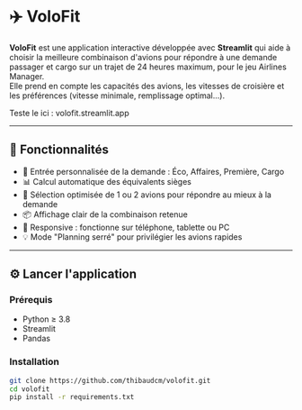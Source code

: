 # ✈️ VoloFit

**VoloFit** est une application interactive développée avec **Streamlit** qui aide à choisir la meilleure combinaison d'avions pour répondre à une demande passager et cargo sur un trajet de 24 heures maximum, pour le jeu Airlines Manager.  
Elle prend en compte les capacités des avions, les vitesses de croisière et les préférences (vitesse minimale, remplissage optimal...).

Teste le ici : volofit.streamlit.app

---

## 🚀 Fonctionnalités

- 🎯 Entrée personnalisée de la demande : Éco, Affaires, Première, Cargo  
- 📊 Calcul automatique des équivalents sièges  
- 🧠 Sélection optimisée de 1 ou 2 avions pour répondre au mieux à la demande  
- 📦 Affichage clair de la combinaison retenue  
- 📱 Responsive : fonctionne sur téléphone, tablette ou PC  
- 💡 Mode "Planning serré" pour privilégier les avions rapides

---

## ⚙️ Lancer l'application

### Prérequis

- Python ≥ 3.8
- Streamlit
- Pandas

### Installation

```bash
git clone https://github.com/thibaudcm/volofit.git
cd volofit
pip install -r requirements.txt
